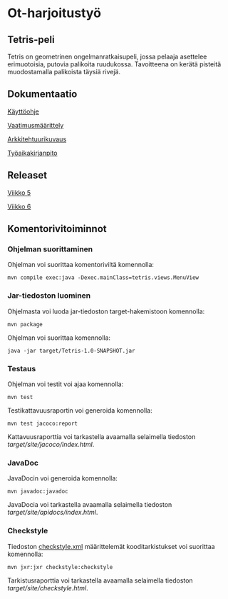 # Ot-harjoitustyö
## Tetris-peli
Tetris on geometrinen ongelmanratkaisupeli, jossa pelaaja asettelee erimuotoisia, putovia palikoita ruudukossa.
Tavoitteena on kerätä pisteitä muodostamalla palikoista täysiä rivejä.

## Dokumentaatio
[Käyttöohje](/documentation/kayttoohje.md)

[Vaatimusmäärittely](/documentation/requirements.md)

[Arkkitehtuurikuvaus](/documentation/arkkitehtuuri.md)

[Työaikakirjanpito](/documentation/tuntikirjanpito.md)

## Releaset
[Viikko 5](https://github.com/mhaapakangas/ot-harjoitustyo/releases/tag/viikko5)

[Viikko 6](https://github.com/mhaapakangas/ot-harjoitustyo/releases/tag/viikko6)

## Komentorivitoiminnot
### Ohjelman suorittaminen
Ohjelman voi suorittaa komentoriviltä komennolla:
```
mvn compile exec:java -Dexec.mainClass=tetris.views.MenuView
```

### Jar-tiedoston luominen
Ohjelmasta voi luoda jar-tiedoston target-hakemistoon komennolla: 
```
mvn package
```

Ohjelman voi suorittaa komennolla:
```
java -jar target/Tetris-1.0-SNAPSHOT.jar
```

### Testaus
Ohjelman voi testit voi ajaa komennolla:
```
mvn test
```

Testikattavuusraportin voi generoida komennolla:
```
mvn test jacoco:report
```
Kattavuusraporttia voi tarkastella avaamalla selaimella tiedoston _target/site/jacoco/index.html_.

### JavaDoc

JavaDocin voi generoida komennolla:
```
mvn javadoc:javadoc
```
JavaDocia voi tarkastella avaamalla selaimella tiedoston _target/site/apidocs/index.html_.

### Checkstyle
Tiedoston [checkstyle.xml](/tetris/checkstyle.xml) määrittelemät kooditarkistukset voi suorittaa komennolla:
```
mvn jxr:jxr checkstyle:checkstyle
```
Tarkistusraporttia voi tarkastella avaamalla selaimella tiedoston _target/site/checkstyle.html_.

